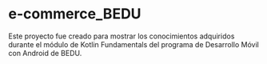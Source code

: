 # e-commerce_BEDU
Este proyecto fue creado para mostrar los conocimientos adquiridos durante el módulo de Kotlin Fundamentals del programa de Desarrollo Móvil con Android de BEDU.
